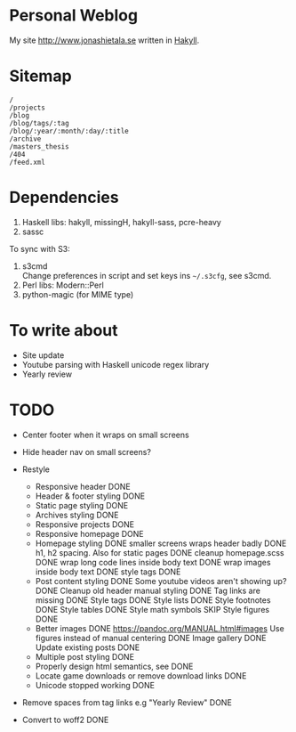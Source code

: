 Personal Weblog
===============

My site <http://www.jonashietala.se> written in [Hakyll][].

[Hakyll]: http://jaspervdj.be/hakyll/

Sitemap
=======

    /
    /projects
    /blog
    /blog/tags/:tag
    /blog/:year/:month/:day/:title
    /archive
    /masters_thesis
    /404
    /feed.xml

Dependencies
============

1. Haskell libs: hakyll, missingH, hakyll-sass, pcre-heavy
2. sassc

To sync with S3:
1. s3cmd  
   Change preferences in script and set keys ins `~/.s3cfg`, see s3cmd.
2. Perl libs: Modern::Perl
3. python-magic (for MIME type)

To write about
==============

* Site update
* Youtube parsing with Haskell unicode regex library
* Yearly review

TODO
====

* Center footer when it wraps on small screens
* Hide header nav on small screens?

* Restyle
    * Responsive header         DONE
    * Header & footer styling   DONE
    * Static page styling       DONE
    * Archives styling          DONE
    * Responsive projects       DONE
    * Responsive homepage       DONE
    * Homepage styling          DONE
        smaller screens wraps header badly              DONE
        h1, h2 spacing. Also for static pages           DONE
        cleanup homepage.scss                           DONE
        wrap long code lines inside body text           DONE
        wrap images inside body text                    DONE
        style tags                                      DONE
    * Post content styling                      DONE
        Some youtube videos aren't showing up?          DONE
        Cleanup old header manual styling               DONE
        Tag links are missing                           DONE
        Style tags                                      DONE
        Style lists                                     DONE
        Style footnotes                                 DONE
        Style tables                                    DONE
        Style math symbols                              SKIP
        Style figures                                   DONE
    * Better images                             DONE
        https://pandoc.org/MANUAL.html#images
        Use figures instead of manual centering         DONE
        Image gallery                                   DONE
        Update existing posts                           DONE
    * Multiple post styling                             DONE
    * Properly design html semantics, see               DONE
    * Locate game downloads or remove download links    DONE
    * Unicode stopped working                           DONE
* Remove spaces from tag links e.g "Yearly Review"      DONE
* Convert to woff2                                      DONE

